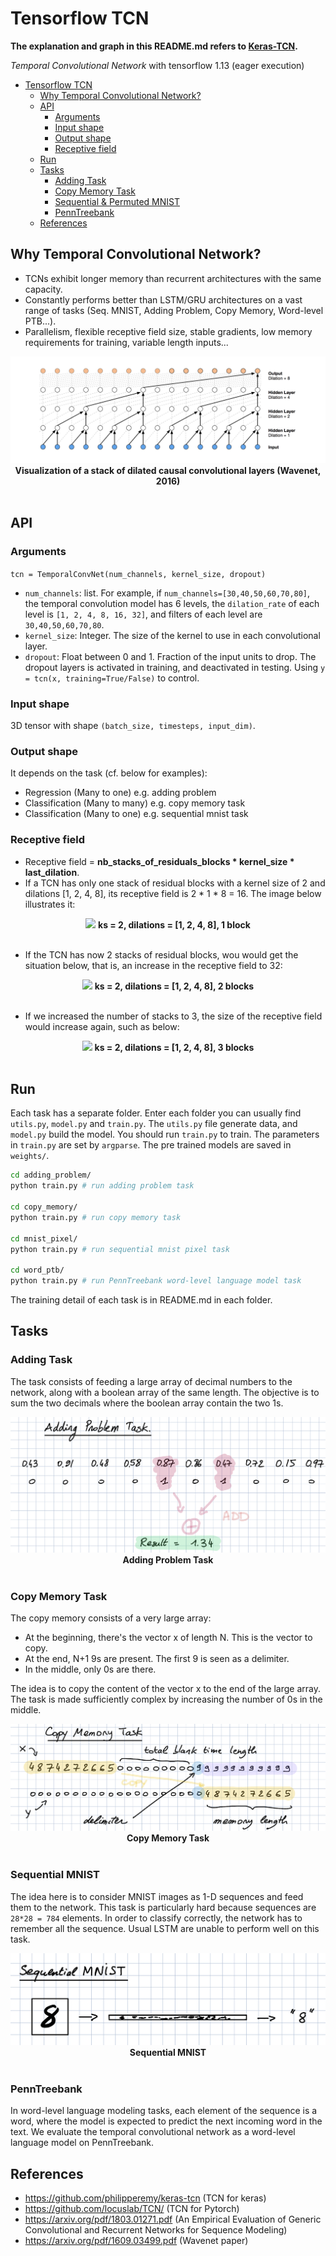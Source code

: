 # Tensorflow TCN

**The explanation and graph in this README.md refers to [Keras-TCN](https://github.com/philipperemy/keras-tcn).**

*Temporal Convolutional Network* with tensorflow 1.13 (eager execution)

   * [Tensorflow TCN](#tensorflow-tcn)
      * [Why Temporal Convolutional Network?](#why-temporal-convolutional-network)
      * [API](#api)
         * [Arguments](#arguments)
         * [Input shape](#input-shape)
         * [Output shape](#output-shape)
         * [Receptive field](#receptive-field)
      * [Run](#run)
      * [Tasks](#tasks)
         * [Adding Task](#adding-task)
         * [Copy Memory Task](#copy-memory-task)
         * [Sequential & Permuted MNIST](#sequential-mnist)
         * [PennTreebank](#penntreebank)
      * [References](#references)

## Why Temporal Convolutional Network?

- TCNs exhibit longer memory than recurrent architectures with the same capacity.
- Constantly performs better than LSTM/GRU architectures on a vast range of tasks (Seq. MNIST, Adding Problem, Copy Memory, Word-level PTB...).
- Parallelism, flexible receptive field size, stable gradients, low memory requirements for training, variable length inputs...

<p align="center">
  <img src="misc/Dilated_Conv.png">
<b>Visualization of a stack of dilated causal convolutional layers (Wavenet, 2016)</b><br><br>
</p>

## API

### Arguments
`tcn = TemporalConvNet(num_channels, kernel_size, dropout)`

- `num_channels`: list. For example, if `num_channels=[30,40,50,60,70,80]`, the temporal convolution model has 6 levels, the `dilation_rate` of each level is `[1, 2, 4, 8, 16, 32]`, and filters of each level are `30,40,50,60,70,80`.
- `kernel_size`: Integer. The size of the kernel to use in each convolutional layer.
- `dropout`: Float between 0 and 1. Fraction of the input units to drop. The dropout layers is activated in training, and deactivated in testing. Using `y = tcn(x, training=True/False)` to control.


### Input shape

3D tensor with shape `(batch_size, timesteps, input_dim)`.

### Output shape

It depends on the task (cf. below for examples):

- Regression (Many to one) e.g. adding problem
- Classification (Many to many) e.g. copy memory task
- Classification (Many to one) e.g. sequential mnist task

### Receptive field

- Receptive field = **nb_stacks_of_residuals_blocks * kernel_size * last_dilation**.
- If a TCN has only one stack of residual blocks with a kernel size of 2 and dilations [1, 2, 4, 8], its receptive field is 2 * 1 * 8 = 16. The image below illustrates it:

<p align="center">
  <img src="https://user-images.githubusercontent.com/40159126/41830054-10e56fda-7871-11e8-8591-4fa46680c17f.png">
  <b>ks = 2, dilations = [1, 2, 4, 8], 1 block</b><br><br>
</p>

- If the TCN has now 2 stacks of residual blocks, wou would get the situation below, that is, an increase in the receptive field to 32:

<p align="center">
  <img src="https://user-images.githubusercontent.com/40159126/41830618-a8f82a8a-7874-11e8-9d4f-2ebb70a31465.jpg">
  <b>ks = 2, dilations = [1, 2, 4, 8], 2 blocks</b><br><br>
</p>


- If we increased the number of stacks to 3, the size of the receptive field would increase again, such as below:

<p align="center">
  <img src="https://user-images.githubusercontent.com/40159126/41830628-ae6e73d4-7874-11e8-8ecd-cea37efa33f1.jpg">
  <b>ks = 2, dilations = [1, 2, 4, 8], 3 blocks</b><br><br>
</p>



## Run

Each task has a separate folder. Enter each folder you can usually find `utils.py`, `model.py` and `train.py`. The `utils.py` file generate data, and `model.py` build the model. You should run `train.py` to train. The parameters in `train.py` are set by `argparse`. The pre trained models are saved in `weights/`.

```bash
cd adding_problem/
python train.py # run adding problem task

cd copy_memory/
python train.py # run copy memory task

cd mnist_pixel/
python train.py # run sequential mnist pixel task

cd word_ptb/
python train.py # run PennTreebank word-level language model task
```
The training detail of each task is in README.md in each folder.

## Tasks

### Adding Task

The task consists of feeding a large array of decimal numbers to the network, along with a boolean array of the same length. The objective is to sum the two decimals where the boolean array contain the two 1s.

<p align="center">
  <img src="misc/Adding_Task.png">
  <b>Adding Problem Task</b><br><br>
</p>


### Copy Memory Task

The copy memory consists of a very large array:
- At the beginning, there's the vector x of length N. This is the vector to copy.
- At the end, N+1 9s are present. The first 9 is seen as a delimiter.
- In the middle, only 0s are there.

The idea is to copy the content of the vector x to the end of the large array. The task is made sufficiently complex by increasing the number of 0s in the middle.

<p align="center">
  <img src="misc/Copy_Memory_Task.png">
  <b>Copy Memory Task</b><br><br>
</p>


### Sequential MNIST

The idea here is to consider MNIST images as 1-D sequences and feed them to the network. This task is particularly hard because sequences are `28*28 = 784` elements. In order to classify correctly, the network has to remember all the sequence. Usual LSTM are unable to perform well on this task.

<p align="center">
  <img src="misc/Sequential_MNIST_Task.png">
  <b>Sequential MNIST</b><br><br>
</p>

### PennTreebank

In word-level language modeling tasks, each element of the sequence is a word, where the model is expected to predict the next incoming word in the text. We evaluate the temporal convolutional network as a word-level language model on PennTreebank.

## References
- https://github.com/philipperemy/keras-tcn (TCN for keras)
- https://github.com/locuslab/TCN/ (TCN for Pytorch)
- https://arxiv.org/pdf/1803.01271.pdf (An Empirical Evaluation of Generic Convolutional and Recurrent Networks
for Sequence Modeling)
- https://arxiv.org/pdf/1609.03499.pdf (Wavenet paper)